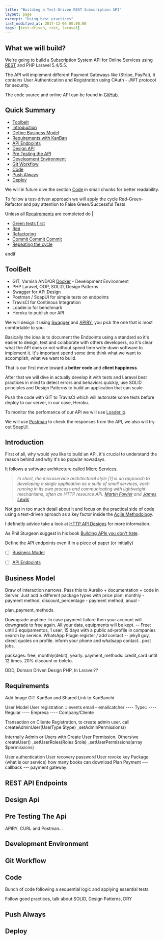 ```yaml
---
title: "Building a Test-Driven REST Subscription API"
layout: page
excerpt: "Using best practices"
last_modified_at: 2017-12-06 00:00:00 
tags: [test-driven, rest, laravel]
---
```


## What we will build? ##

We're going to build a Subscription System API for Online Services using [REST](https://spring.io/understanding/REST) and PHP Laravel 5.4/5.5.

The API will implement different Payment Gateways like (Stripe, PayPal), it contains User Authentication and Registration using OAuth - JWT protocol for security. 

The code source and online API can be found in [GitHub]('https://www.github.com/elephwebb/test-driven-subscription-api').

## Quick Summary ##

- [Toolbelt](#toolbelt)
- [Introduction](#introduction)
- [Define Business Model](#business-model)
- [Requirements with KanBan](#requirements) 
- [API Endpoints](#rest-api-endpoints)
- [Design API](#design-api)
- [Pre Testing the API](#pre-testing-the-api)
- [Development Environment](#development-environment)
- [Git Workflow](#git-workflow)
- [Code](#code)
- [Push Always](#push-always)
- [Deploy](#deploy)

We will in future dive the section [Code](#code) in small chunks for better readability.

To follow a test-driven approach we will apply the cycle Red-Green-Refactor and pay attention to False Green/Successful Tests

Unless all [Requirements](#requirements) are completed do |

- [Green tests first](#writing-tests)
- [Red](#red)
- [Refactoring](#refactoring)
- [Commit Commit Commit](#commit-commit-commit)
- [Repeating the cycle](#repeating-the-cycle)

endif 


## ToolBelt ##

- GIT, Varnish AND/OR [Docker](http://laradock.io/) - Development Environment
- PHP Laravel, OOP, SOLID, Design Patterns
- Swagger for API Design
- Postman / SoapUI for simple tests on endpoints
- TravisCI for Continous Integration
- Loader.io for benchmark
- Heroku to publish our API


We will design it using [Swagger](https://swagger.io/) and [APIRY](https://apiary.io/), you pick the one that is most comfortable to you.

Basically the idea is to document the Endpoints using a standard so it's easier to design, test and colaborate with others developers, so it's clear what the API does or not without spend time write down software to implement it. It's important spend some time think what we want to accomplish, what we want to build. 

That is our first move toward a **better code** and **client happiness**.

After that we will dive in actually develop it with tests and Laravel best practices in mind to detect errors and behaviors quickly, use SOLID principles and Design Patterns to build an application that can scale.

Push the code with GIT to TravisCI which will automate some tests before deploy to our server, in our case, Heroku.

To monitor the perfomance of our API we will use [Loader.io](https://loader.io/).

We will use [Postman](https://www.getpostman.com/) to check the responses from the API, we also will try out [SoapUI](https://www.soapui.org/).


## Introduction

First of all, why would you like to build an API, it's crucial to understand the reason behind and why it's so popular nowadays. 

It follows a software architecture called [Micro Services](https://martinfowler.com/articles/microservices.html). 

> <cite>In short, the microservice architectural style [1] is an approach to developing a single application as a suite of small services, each running in its own process and communicating with lightweight mechanisms, often an HTTP resource API. [Martin Fowler](https://martinfowler.com/) and [James Lewis](https://twitter.com/boicy)</cite>

Not get in too much detail about it and focus on the practical side of code using a test-driven aproach as a key factor inside the [Agile Methodology](http://agilemanifesto.org/principles.html).

I definetly advice take a look at [HTTP API Designs](https://geemus.gitbooks.io/http-api-design/content/en/) for more information.

As Phil Sturgeon suggest in his book [Building APIs you don't hate](https://www.amazon.com/?afiliate_program=jhonyvidal).

Define the API endpoints even if in a piece of paper (or initially)

- [ ] [Business Model](#business-model)
- [ ] [API Endpoints](#api-endpoints)


## Business Model ##
Draw of interaction narrows. Pass this to Aurelio + documentation + code in Server. Just add a different package types with price plan: monthly - payment method, discount_percentage - payment method, anual - 

plan_payment_methods.

Downgrade anytime. In case payment failure then your account will downgrade to free again. All your data, equipments will be kept. -- Free: until 3 equipamentos, 1 user, 15 days with a public ad-profile in companies search by service. WhatsApp Plugin register / add contact -- jekyll guy, direct quotes on profile. inform your phone and whatsapp contact.. post jobs.

packages: free, monthly(debit), yearly. payment_methods: credit_card until 12 times. 20% discount or boleto.


DDD, Domain Driven Design PHP, In Laravel??


## Requirements ##

Add Image GIT KanBan and Shared Link to KanBanchi

User Model
User registration :: events email - emailcatcher
	---- Type::
		---- Regular
		---- Empresa
		---- Company/Cliente

Transaction on Cliente Registration, to create admin user.
	call createAdminUser(UserType $type)
			_setAdminPermissions()

Internally Admin or Users with Create User Permission.
Othersiwe createUser()
		  _setUserRoles(Roles $role)
		  _setUserPermissions(array $permissions)



User authentication
User recovery password
User revoke key
Package (what is our service) how many books can download
Plan
Payment --- callback --- payment gateway


## REST API Endpoints ##


## Design Api ##


## Pre Testing The Api ##

APIRY, CURL and Postman...



## Development Environment ##


## Git Workflow ##


## Code ##

Bunch of code following a sequential logic and applying essential tests

Follow good practices, talk about SOLID, Design Patterns, DRY


## Push Always ##


## Deploy ##
